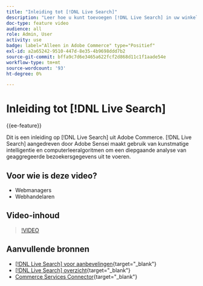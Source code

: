 ```yaml
---
title: "Inleiding tot [!DNL Live Search]"
description: "Leer hoe u kunt toevoegen [!DNL Live Search] in uw winkel en produceer zeer boeiende, relevante en gepersonaliseerde boodschappenervaringen."
doc-type: feature video
audience: all
role: Admin, User
activity: use
badge: label="Alleen in Adobe Commerce" type="Positief"
exl-id: a2a65242-9510-447d-8e35-4b9698ddd7b2
source-git-commit: bffa9c7d6e3465a622fcf2d868d11c1f1aade54e
workflow-type: tm+mt
source-wordcount: '93'
ht-degree: 0%

---
```


# Inleiding tot [!DNL Live Search]

{{ee-feature}}

Dit is een inleiding op [!DNL Live Search] uit Adobe Commerce. [!DNL Live Search] aangedreven door Adobe Sensei maakt gebruik van kunstmatige intelligentie en computerleeralgoritmen om een diepgaande analyse van geaggregeerde bezoekersgegevens uit te voeren.

## Voor wie is deze video?

- Webmanagers
- Webhandelaren

## Video-inhoud

>[!VIDEO](https://video.tv.adobe.com/v/337365?quality=12&learn=on)


## Aanvullende bronnen

- [[!DNL Live Search] voor aanbevelingen](https://experienceleague.adobe.com/docs/commerce-learn/tutorials/marketing/live-search-recommendations.html){target="_blank"}
- [[!DNL Live Search] overzicht](https://experienceleague.adobe.com/docs/commerce-merchant-services/live-search/overview.html){target="_blank"}
- [Commerce Services Connector](https://experienceleague.adobe.com/docs/commerce-merchant-services/user-guides/integration-services/saas.html){target="_blank"}
